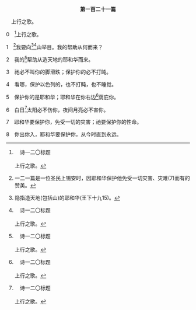 <p style="text-align:center;font-weight:bold;">第一百二十一篇</p>

<a name="0">

<span id="spsm">　上行之歌。

0　[^a]上行之歌。

[^a]:　诗一二〇标题<br><br>上行之歌。

1　[^1]我要向[^2][^a]山举目。我的帮助从何而来？

[^1]:一二一篇是一位圣民上锡安时，因耶和华保护他免受一切灾害、灾难(7)而有的赞美。

[^2]:隐指造天地(包括山)的耶和华(王下十九15)。

[^a]:　耶三23；参诗一二三1<br><br>耶3:23　仰望从小山，或从大山的喧嚷中得帮助，真是枉然。以色列得拯救，诚然在于耶和华我们的神。<br><br>诗123:1　上行之歌。<br><br>坐在天上的主啊，我向你举目。

2　我的[^a]帮助从造天地的耶和华而来。

[^a]:　诗一一五9～11；一一八6～7；一二四8；一四六5～6<br><br>诗115:9　以色列啊，当信靠耶和华；祂是他们的帮助，和他们的盾牌。<br><br>诗115:10　亚伦家啊，当信靠耶和华；祂是他们的帮助，和他们的盾牌。<br><br>诗115:11　你们敬畏耶和华的，当信靠耶和华；祂是他们的帮助，和他们的盾牌。<br><br>诗118:6　有耶和华帮助我，我必不惧怕；人能把我怎么样呢？<br><br>诗118:7　有耶和华帮助我，作我的帮助者，我必看见那恨我的人遭报。<br><br>诗124:8　我们得帮助，是在于造天地之耶和华的名。<br><br>诗146:5　以雅各的神为帮助，仰望耶和华他神的，这人便为有福。<br><br>诗146:6　耶和华造天、地、海和其中的万物；祂守信实，直到永远；

3　祂必不叫你的脚滑跌；保护你的必不打盹。

4　看哪，保护以色列的，也不打盹，也不睡觉。

5　保护你的是耶和华；耶和华在你右边[^a]荫庇你。

[^a]:　诗九一1；赛四6；二五4<br><br>诗91:1　住在至高者隐密处的，必住在全能者的荫下。<br><br>赛4:6　并且必有帐棚，白日成荫，可以避暑，并作避难所和藏身处，可以躲避狂风暴雨。<br><br>赛25:4　当强暴人的气息如同暴风直吹墙壁，你就作了贫穷人的保障，作了困乏人急难中的保障，作了躲暴风的避难所、避炎热的阴凉处。

6　白日[^a]太阳必不伤你，夜间月亮必不害你。

[^a]:　赛四九10；启七16；参拿四8<br><br>赛49:10　他们必不饥不渴；炎热和烈日必不伤害他们；因为怜恤他们的必引导他们，领他们到水泉旁边。<br><br>启7:16　他们不再饥、不再渴，日头和一切炎热也必不伤害他们，<br><br>拿4:8　日头出来的时候，神安排炎热的东风。日头曝晒约拿的头，他就发昏。他为自己求死，说，我死了比活着还好。

7　耶和华要保护你，免受一切的灾害；祂要保护你的性命。

8　你出你入，耶和华要保护你，从今时直到永远。
